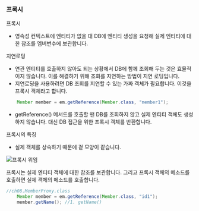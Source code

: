 ### 프록시

프록시
- 영속성 컨텍스트에 엔티티가 없을 대 DB에 엔티티 생성을 요청해 실제 엔티티에 대한 참조를
멤버변수에 보관합니다. 

지연로딩 
- 연관 엔티티를 호출하지 않아도 되는 상황에서 DB에 함께 조회해 두는 것은 
효율적이지 않습니다. 이를 해결하기 위해 조회를 지연하는 방법이 지연 로딩입니다.
- 지연로딩을 사용하려면 DB 조회를 지연할 수 있는 가짜 객체가 필요합니다. 이것을 프록시 객체라고 합니다.

```java
    Member member = em.getReference(Member.class, "member1");
```

- getReference() 메서드를 호출할 땐 DB를 조회하지 않고 실제 엔티티 객체도 생성하지 않습니다.
대신 DB 접근을 위한 프록시 객체를 반환합니다. 
  
프록시의 특징
- 실제 객체를 상속하기 때문에 겉 모양이 같습니다. 

![프록시 위임](https://user-images.githubusercontent.com/61368705/125005879-d26d6400-e097-11eb-9848-177018eb459f.png)

프록시는 실제 엔티티 객체에 대한 참조를 보관합니다. 그리고 프록시 객체의 메소드를 호출하면 실제 객체의 메소드를 호출합니다.

```java
//ch08.MemberProxy.class
    Member member = em.getReference(Member.class, "id1");
    member.getName(); //1. getName()
```


